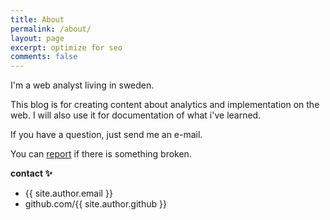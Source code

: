 ```yaml
---
title: About
permalink: /about/
layout: page
excerpt: optimize for seo
comments: false
---
```


I'm a web analyst living in sweden. 

This blog is for creating content about analytics and implementation on the web. I will also use it for documentation of what i've learned.

If you have a question, just send me an e-mail.

You can [report](https://github.com/RobertEkberg/robertekberg.github.io/issues/new/) if there is something broken.

**contact ✨**

- {{ site.author.email }}
- github.com/{{ site.author.github }}
